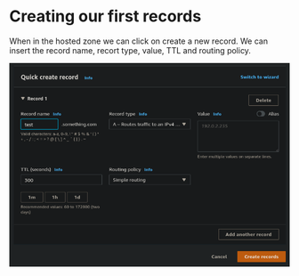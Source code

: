 # Creating our first records

When in the hosted zone we can click on create a new record.
We can insert the record name, recort type, value, TTL and routing policy.

![](img/2022-02-08-06-16-33.png)